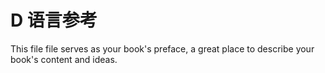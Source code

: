# D 语言参考

This file file serves as your book's preface, a great place to describe your book's content and ideas.
